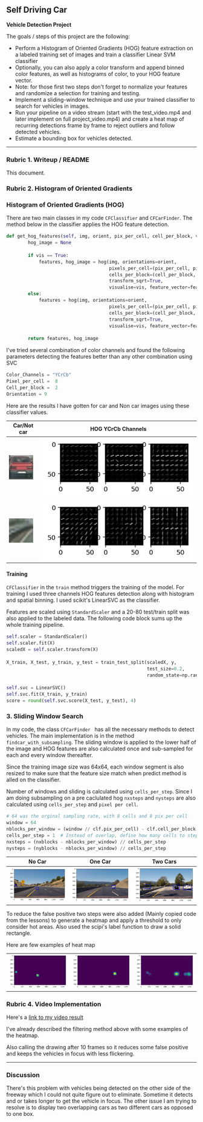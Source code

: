 Self Driving Car
---

**Vehicle Detection Project**

The goals / steps of this project are the following:

* Perform a Histogram of Oriented Gradients (HOG) feature extraction on a labeled training set of images and train a classifier Linear SVM classifier
* Optionally, you can also apply a color transform and append binned color features, as well as histograms of color, to your HOG feature vector. 
* Note: for those first two steps don't forget to normalize your features and randomize a selection for training and testing.
* Implement a sliding-window technique and use your trained classifier to search for vehicles in images.
* Run your pipeline on a video stream (start with the test_video.mp4 and later implement on full project_video.mp4) and create a heat map of recurring detections frame by frame to reject outliers and follow detected vehicles.
* Estimate a bounding box for vehicles detected.

[//]: # (Image References)
[image1]: ./car_notcar/image16.png
[image2]: ./car_notcar/image0078.png
[image3]: ./output_images/HOG_Channel.png
[image4]: ./output_images/HOG_Channel_notcar.png
[image5]: ./output_images/nocar.png
[image6]: ./output_images/lonecar.png
[image7]: ./output_images/twocars.png
[image8]: ./output_images/heatmap.png
[image9]: ./output_images/heatmap2.png
[image10]: ./output_images/heatmap3.png
[video1]: ./project_video.mp4

---
### Rubric 1. Writeup / README

This document.

### Rubric 2. Histogram of Oriented Gradients

### Histogram of Oriented Gradients (HOG)

There are two main classes in my code ```CFClassifier``` and ```CFCarFinder```. The method below in the classifier applies the HOG feature detection.
 
```python
def get_hog_features(self, img, orient, pix_per_cell, cell_per_block, vis=False, feature_vec=False):
        hog_image = None
            
        if vis == True:
            features, hog_image = hog(img, orientations=orient, 
                                      pixels_per_cell=(pix_per_cell, pix_per_cell),
                                      cells_per_block=(cell_per_block, cell_per_block), 
                                      transform_sqrt=True, 
                                      visualise=vis, feature_vector=feature_vec)
        else:
            features = hog(img, orientations=orient, 
                                      pixels_per_cell=(pix_per_cell, pix_per_cell),
                                      cells_per_block=(cell_per_block, cell_per_block), 
                                      transform_sqrt=True, 
                                      visualise=vis, feature_vector=feature_vec)
                    
        return features, hog_image
```

I've tried several combination of color channels and found the following parameters detecting the features better than 
  any other combination using SVC
```python
Color_Channels = "YCrCb"
Pixel_per_cell =  8
Cell_per_block =  2
Orientation = 9
```
 
Here are the results I have gotten for car and  Non car images using these classifier values.

|Car/Not car   |HOG YCrCb Channels   |
|---|---|
|![image2]|![image3]|
|![image1]|![image4]|




#### Training
```CFClassifier``` in the ```train``` method triggers the training of the model. For training I used three channels HOG features
 detection along with histogram and spatial binning. I used scikit's LinearSVC as the classifier.
 
Features are scaled using ```StandardScaler``` and a 20-80 test/train split was also applied to the labeled data. The following code block sums up the whole training pipeline.

```python
self.scaler = StandardScaler()
self.scaler.fit(X)
scaledX = self.scaler.transform(X)

X_train, X_test, y_train, y_test = train_test_split(scaledX, y, 
                                                    test_size=0.2, 
                                                    random_state=np.random.randint(0, 100))   

self.svc = LinearSVC()
self.svc.fit(X_train, y_train)
score = round(self.svc.score(X_test, y_test), 4)
```
### 3. Sliding Window Search
In my code, the class ```CFCarFinder ``` has all the necessary methods to detect vehicles. The main implementation is in the
method ```findcar_with_subsampling```. The sliding window is applied to the lower half of the image and HOG features are also calculated once and
 sub-sampled for each and every window thereafter.
 
Since the training image size was 64x64, each window segment is also resized to make sure that the feature size match when predict method is alled on the classifier.

Number of windows and sliding is calculated using ```cells_per_step```. Since I am doing subsampling on a pre caclulated hog
 ```nxsteps``` and ```nysteps``` are also calculated using ```cells_per_step``` and ```pixel per cell```.

```python
# 64 was the orginal sampling rate, with 8 cells and 8 pix per cell
window = 64
nblocks_per_window = (window // clf.pix_per_cell) - clf.cell_per_block + 1
cells_per_step = 1  # Instead of overlap, define how many cells to step
nxsteps = (nxblocks - nblocks_per_window) // cells_per_step
nysteps = (nyblocks - nblocks_per_window) // cells_per_step
```

|No Car   |One Car   | Two Cars|
|---|---|----|
|![image5]|![image6]|![image7]|

To reduce the false positive two steps were also added (Mainly copied code from the lessons) to generate a heatmap and apply
 a threshold to only consider hot areas. Also used the scipi's label function to draw a solid rectangle.
  
Here are few examples of heat map

|   |   | |
|---|---|----|
|![image10]|![image9]|![image8]|



### Rubric 4. Video Implementation

Here's a [link to my video result](./project_out.mp4)

I've already described the filtering method above with some examples of the heatmap.
 
Also calling the drawing after 10 frames so it reduces some false positive and keeps the vehicles in focus with less flickering.

---

### Discussion

There's this problem with vehicles being detected on the other side of the freeway which I could not quite figure out to eliminate.
Sometime it detects and or takes longer to get the vehicle in focus. The other issue I am trying to resolve 
is to display two overlapping cars as two different cars as opposed to one box.
